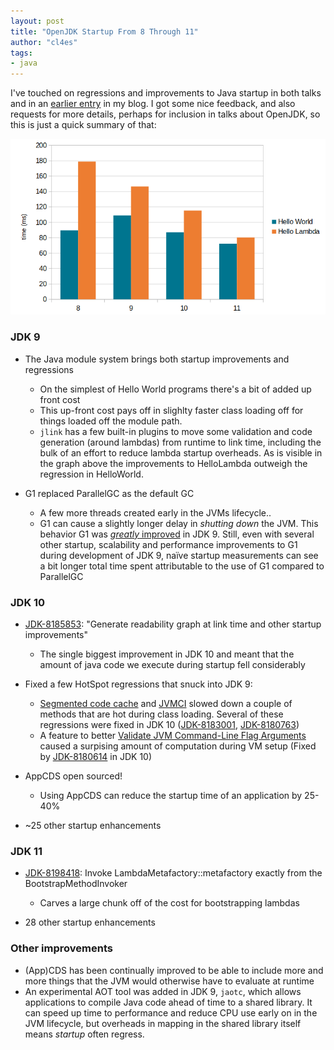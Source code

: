 ```yaml
---
layout: post
title: "OpenJDK Startup From 8 Through 11"
author: "cl4es"
tags:
- java
---
```


I've touched on regressions and improvements to Java startup in both talks and in an [earlier entry](2018-11-20-A-Story-About-Starting-Up.md) in my blog. I got some nice feedback, and also requests for more details, perhaps for inclusion in talks about OpenJDK, so this is just a quick summary of that:

<img src="/images/hellolambda.png" alt="HelloWorld and HelloWorld numbers from 8-11"/>

### JDK 9

- The Java module system brings both startup improvements and regressions
  - On the simplest of Hello World programs there's a bit of added up front cost
  - This up-front cost pays off in slighlty faster class loading off for things loaded off the module path.
  - `jlink` has a few built-in plugins to move some validation and code generation (around lambdas) from runtime to link time, including the bulk of an effort to reduce lambda startup overheads. As is visible in the graph above the improvements to HelloLambda outweigh the regression in HelloWorld.

- G1 replaced ParallelGC as the default GC
  - A few more threads created early in the JVMs lifecycle..
  - G1 can cause a slightly longer delay in _shutting down_ the JVM. This behavior G1 was [_greatly_ improved](https://bugs.openjdk.java.net/browse/JDK-8136854) in JDK 9. Still, even with several other startup, scalability and performance improvements to G1 during development of JDK 9, naïve startup measurements can see a bit longer total time spent attributable to the use of G1 compared to ParallelGC

### JDK 10

- [JDK-8185853](https://bugs.openjdk.java.net/browse/JDK-8185853): "Generate readability graph at link time and other startup improvements" 
  - The single biggest improvement in JDK 10 and meant that the amount of java code we execute during startup fell considerably

- Fixed a few HotSpot regressions that snuck into JDK 9:
  - [Segmented code cache](https://openjdk.java.net/jeps/197) and [JVMCI](https://openjdk.java.net/jeps/243) slowed down a couple of methods that are hot during class loading. Several of these regressions were fixed in JDK 10 ([JDK-8183001](https://bugs.openjdk.java.net/browse/JDK-8183001), [JDK-8180763](https://bugs.openjdk.java.net/browse/JDK-8180763))
  - A feature to better [Validate JVM Command-Line Flag Arguments](https://openjdk.java.net/jeps/245) caused a surpising amount of computation during VM setup (Fixed by [JDK-8180614](https://bugs.openjdk.java.net/browse/JDK-8180614) in JDK 10)

- AppCDS open sourced!
  - Using AppCDS can reduce the startup time of an application by 25-40%

- ~25 other startup enhancements

### JDK 11

- [JDK-8198418](https://bugs.openjdk.java.net/browse/JDK-8198418): Invoke LambdaMetafactory::metafactory exactly from the BootstrapMethodInvoker
  - Carves a large chunk off of the cost for bootstrapping lambdas

- 28 other startup enhancements

### Other improvements

- (App)CDS has been continually improved to be able to include more and more things that the JVM would otherwise have to evaluate at runtime
- An experimental AOT tool was added in JDK 9, `jaotc`, which allows applications to compile Java code ahead of time to a shared library. It can speed up time to performance and reduce CPU use early on in the JVM lifecycle, but overheads in mapping in the shared library itself means _startup_ often regress.


